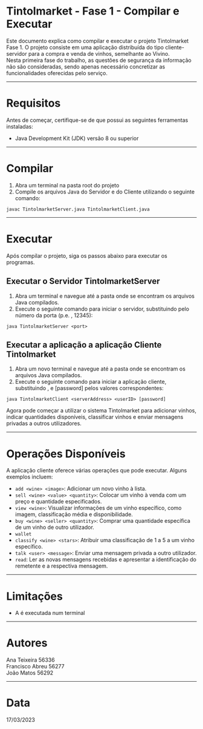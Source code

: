# Tintolmarket - Fase 1 - Compilar e Executar

Este documento explica como compilar e executar o projeto Tintolmarket Fase 1. O projeto consiste em uma aplicação distribuída do tipo cliente-servidor para a compra e venda de vinhos, semelhante ao Vivino.  
Nesta primeira fase do trabalho, as questões de segurança da informação não são consideradas, sendo apenas necessário concretizar as funcionalidades oferecidas pelo serviço.

***

# Requisitos

Antes de começar, certifique-se de que possui as seguintes ferramentas instaladas:

+ Java Development Kit (JDK) versão 8 ou superior

***

# Compilar

1. Abra um terminal na pasta root do projeto  
2. Compile os arquivos Java do Servidor e do Cliente utilizando o seguinte comando:  
````
javac TintolmarketServer.java TintolmarketClient.java
````

***

# Executar

Após compilar o projeto, siga os passos abaixo para executar os programas.

## Executar o Servidor TintoImarketServer  

1. Abra um terminal e navegue até a pasta onde se encontram os arquivos Java compilados.  
2. Execute o seguinte comando para iniciar o servidor, substituindo <port> pelo número da porta (p.e. , 12345):

````
java TintolmarketServer <port>
````

## Executar a aplicação a aplicação Cliente TintoImarket  

1. Abra um novo terminal e navegue até a pasta onde se encontram os arquivos Java compilados.  
2. Execute o seguinte comando para iniciar a aplicação cliente, substituindo <serverAddress>, <userID> e [password] pelos valores correspondentes:  

````
java TintolmarketClient <serverAddress> <userID> [password]
````  
Agora pode começar a utilizar o sistema Tintolmarket para adicionar vinhos, indicar quantidades disponíveis, classificar vinhos e enviar mensagens privadas a outros utilizadores.

***

# Operações Disponíveis

A aplicação cliente oferece várias operações que pode executar. Alguns exemplos incluem:  

+ `add <wine> <image>`: Adicionar um novo vinho à lista.
+ `sell <wine> <value> <quantity>`: Colocar um vinho à venda com um preço e quantidade especificados.
+ `view <wine>`: Visualizar informações de um vinho específico, como imagem, classificação média e disponibilidade.
+ `buy <wine> <seller> <quantity>`: Comprar uma quantidade específica de um vinho de outro utilizador.
+ `wallet`
+ `classify <wine> <stars>`: Atribuir uma classificação de 1 a 5 a um vinho específico.
+ `talk <user> <message>`: Enviar uma mensagem privada a outro utilizador.
+ `read`: Ler as novas mensagens recebidas e apresentar a identificação do remetente e a respectiva mensagem.

***

# Limitações

+ A é executada num terminal

***

# Autores

Ana Teixeira 56336  
Francisco Abreu 56277  
João Matos 56292

***

# Data

17/03/2023
